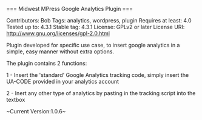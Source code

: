 === Midwest MPress Google Analytics Plugin ===

Contributors: Bob
Tags: analytics, wordpress, plugin
Requires at least: 4.0
Tested up to: 4.3.1
Stable tag: 4.3.1
License: GPLv2 or later
License URI: http://www.gnu.org/licenses/gpl-2.0.html

Plugin developed for specific use case, to insert google analytics in a simple, easy manner without extra options.

The plugin contains 2 functions:

1 - Insert the 'standard' Google Analytics tracking code, simply insert the UA-CODE provided in your analytics account

2 - Inert any other type of analytics by pasting in the tracking script into the textbox

~Current Version:1.0.6~
